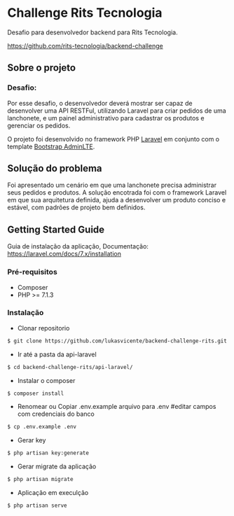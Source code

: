 # Challenge Rits Tecnologia

Desafio para desenvolvedor backend para Rits Tecnologia.


<https://github.com/rits-tecnologia/backend-challenge>

## Sobre o projeto
### Desafio:
Por esse desafio, o desenvolvedor deverá mostrar ser capaz de desenvolver uma API RESTFul, utilizando Laravel para criar pedidos de uma lanchonete, e um painel administrativo para cadastrar os produtos e gerenciar os pedidos.

O projeto foi desenvolvido no framework PHP [Laravel](https://laravel.com/) em conjunto com o template [Bootstrap AdminLTE](https://adminlte.io/).

## Solução do problema
Foi apresentado um cenário em que uma lanchonete precisa administrar seus pedidos e produtos. A solução encotrada foi com o framework Laravel em que sua arquitetura definida, ajuda a desenvolver um produto conciso e estável, com padrões de projeto bem definidos. 

## Getting Started Guide
Guia de instalação da aplicação, Documentação: <https://laravel.com/docs/7.x/installation>

### Pré-requisitos
 
- Composer
- PHP >= 7.1.3

### Instalação
- Clonar repositorio 
```sh 
$ git clone https://github.com/lukasvicente/backend-challenge-rits.git
```
- Ir até a pasta da api-laravel
```sh 
$ cd backend-challenge-rits/api-laravel/
```
 - Instalar o composer
 ```sh 
$ composer install
```
- Renomear ou Copiar .env.example arquivo para .env #editar campos com credenciais do banco
```sh 
$ cp .env.example .env 
```
- Gerar key

```sh 
$ php artisan key:generate
```
- Gerar migrate da aplicação

```sh 
$ php artisan migrate
```
- Aplicação em execulção

```sh 
$ php artisan serve
```


